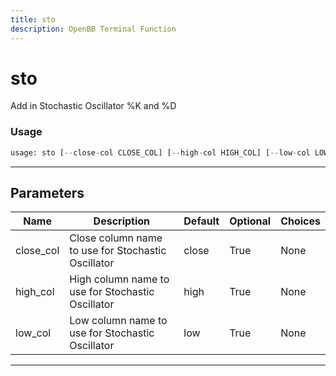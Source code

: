 ```yaml
---
title: sto
description: OpenBB Terminal Function
---
```


# sto

Add in Stochastic Oscillator %K and %D

### Usage

```python
usage: sto [--close-col CLOSE_COL] [--high-col HIGH_COL] [--low-col LOW_COL]
```

---

## Parameters

| Name | Description | Default | Optional | Choices |
| ---- | ----------- | ------- | -------- | ------- |
| close_col | Close column name to use for Stochastic Oscillator | close | True | None |
| high_col | High column name to use for Stochastic Oscillator | high | True | None |
| low_col | Low column name to use for Stochastic Oscillator | low | True | None |
---

